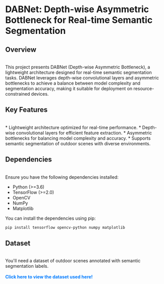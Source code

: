 # DABNet: Depth-wise Asymmetric Bottleneck for Real-time Semantic Segmentation

<h2>Overview</h2><br>
This project presents DABNet (Depth-wise Asymmetric Bottleneck), a lightweight architecture designed for real-time semantic segmentation tasks. DABNet leverages depth-wise convolutional layers and asymmetric bottlenecks to achieve a balance between model complexity and segmentation accuracy, making it suitable for deployment on resource-constrained devices.

<h2>Key Features</h2><br>
* Lightweight architecture optimized for real-time performance.
* Depth-wise convolutional layers for efficient feature extraction.
* Asymmetric bottlenecks for balancing model complexity and accuracy.
* Supports semantic segmentation of outdoor scenes with diverse environments.

<h2>Dependencies</h2><br>
Ensure you have the following dependencies installed:

* Python (>=3.6)
* TensorFlow (>=2.0)
* OpenCV
* NumPy
* Matplotlib

You can install the dependencies using pip:<br>
```bash
pip install tensorflow opencv-python numpy matplotlib
```

<h2>Dataset</h2><br>
You'll need a dataset of outdoor scenes annotated with semantic segmentation labels.<br><br>
<a href="https://www.kaggle.com/datasets/kumaresanmanickavelu/lyft-udacity-challenge" style="color: #007bff; text-decoration: none; font-weight: bold;">Click here to view the dataset used here!</a>


